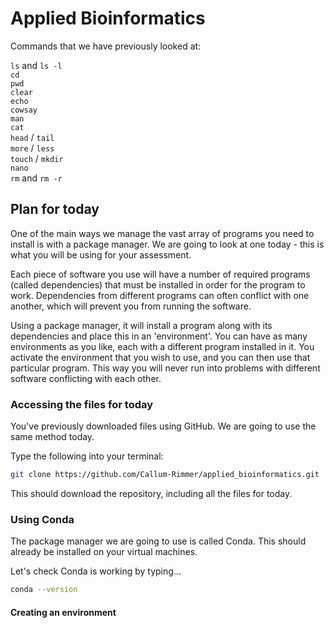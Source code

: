 # Applied Bioinformatics

Commands that we have previously looked at:

`ls` and `ls -l`\
`cd`\
`pwd`\
`clear`\
`echo`\
`cowsay`\
`man`\
`cat`\
`head` / `tail`\
`more` / `less`\
`touch` / `mkdir`\
`nano`\
`rm` and `rm -r`

## Plan for today

One of the main ways we manage the vast array of programs you need to install is with a package manager. We are going to look at one today - this is what you will be using for your assessment.

Each piece of software you use will have a number of required programs (called dependencies) that must be installed in order for the program to work. Dependencies from different programs can often conflict with one another, which will prevent you from running the software.

Using a package manager, it will install a program along with its dependencies and place this in an 'environment'. You can have as many environments as you like, each with a different program installed in it. You activate the environment that you wish to use, and you can then use that particular program. This way you will never run into problems with different software conflicting with each other.

### Accessing the files for today

You've previously downloaded files using GitHub. We are going to use the same method today.

Type the following into your terminal:

```bash
git clone https://github.com/Callum-Rimmer/applied_bioinformatics.git
```
This should download the repository, including all the files for today.

### Using Conda

The package manager we are going to use is called Conda. This should already be installed on your virtual machines.

Let's check Conda is working by typing...
```bash
conda --version
```

#### Creating an environment
